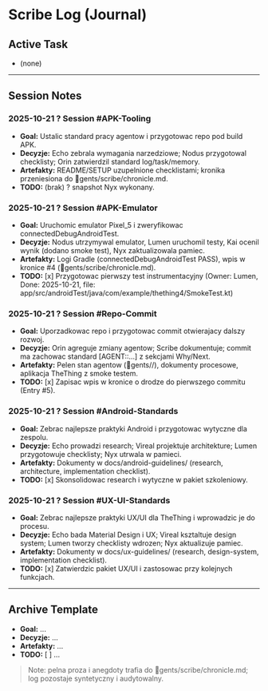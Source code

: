 # Scribe Log (Journal)

## Active Task
- (none)

---

## Session Notes

### 2025-10-21 ? Session #APK-Tooling
- **Goal:** Ustalic standard pracy agentow i przygotowac repo pod build APK.
- **Decyzje:** Echo zebrala wymagania narzedziowe; Nodus przygotowal checklisty; Orin zatwierdzil standard log/task/memory.
- **Artefakty:** README/SETUP uzupelnione checklistami; kronika przeniesiona do gents/scribe/chronicle.md.
- **TODO:** (brak) ? snapshot Nyx wykonany.

### 2025-10-21 ? Session #APK-Emulator
- **Goal:** Uruchomic emulator Pixel_5 i zweryfikowac connectedDebugAndroidTest.
- **Decyzje:** Nodus utrzymywal emulator, Lumen uruchomil testy, Kai ocenil wynik (dodano smoke test), Nyx zaktualizowala pamiec.
- **Artefakty:** Logi Gradle (connectedDebugAndroidTest PASS), wpis w kronice #4 (gents/scribe/chronicle.md).
- **TODO:** [x] Przygotowac pierwszy test instrumentacyjny (Owner: Lumen, Done: 2025-10-21, file: app/src/androidTest/java/com/example/thething4/SmokeTest.kt)

### 2025-10-21 ? Session #Repo-Commit
- **Goal:** Uporzadkowac repo i przygotowac commit otwierajacy dalszy rozwoj.
- **Decyzje:** Orin agreguje zmiany agentow; Scribe dokumentuje; commit ma zachowac standard [AGENT::...] z sekcjami Why/Next.
- **Artefakty:** Pelen stan agentow (gents/<name>/), dokumenty procesowe, aplikacja TheThing z smoke testem.
- **TODO:** [x] Zapisac wpis w kronice o drodze do pierwszego commitu (Entry #5).

### 2025-10-21 ? Session #Android-Standards
- **Goal:** Zebrac najlepsze praktyki Android i przygotowac wytyczne dla zespolu.
- **Decyzje:** Echo prowadzi research; Vireal projektuje architekture; Lumen przygotowuje checklisty; Nyx utrwala w pamieci.
- **Artefakty:** Dokumenty w docs/android-guidelines/ (research, architecture, implementation checklist).
- **TODO:** [x] Skonsolidowac research i wytyczne w pakiet szkoleniowy.

### 2025-10-21 ? Session #UX-UI-Standards
- **Goal:** Zebrac najlepsze praktyki UX/UI dla TheThing i wprowadzic je do procesu.
- **Decyzje:** Echo bada Material Design i UX; Vireal ksztaltuje design system; Lumen tworzy checklisty wdrozen; Nyx aktualizuje pamiec.
- **Artefakty:** Dokumenty w docs/ux-guidelines/ (research, design-system, implementation checklist).
- **TODO:** [x] Zatwierdzic pakiet UX/UI i zastosowac przy kolejnych funkcjach.

---

## Archive Template
- **Goal:** ...
- **Decyzje:** ...
- **Artefakty:** ...
- **TODO:** [ ] ...

> Note: pelna proza i anegdoty trafia do gents/scribe/chronicle.md; log pozostaje syntetyczny i audytowalny.
